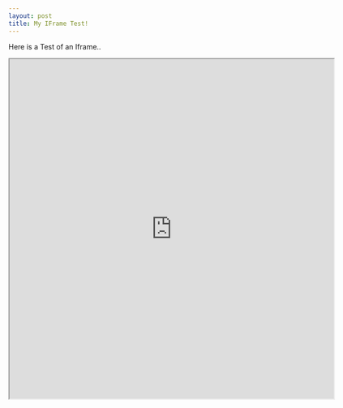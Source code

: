 ```yaml
---
layout: post
title: My IFrame Test!
---
```


Here is a Test of an Iframe..

<iframe width="640" height="670" src="https://apps.gov.powerapps.us/play/e/default-0c67ea0c-1525-4bdc-a933-de879c40811d/a/67d2da28-fb19-4787-beef-c24792a2eed8?tenantId=0c67ea0c-1525-4bdc-a933-de879c40811d&hint=4925bfb9-9187-4afd-a2c7-6f9c709934f7&sourcetime=1743698901184" allow="geolocation; microphone; camera"/>
